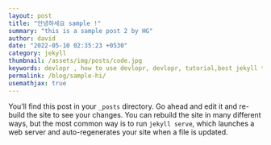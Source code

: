 ```yaml
---
layout: post
title: "안녕하세요 sample !"
summary: "this is a sample post 2 by HG"
author: david
date: "2022-05-10 02:35:23 +0530"
category: jekyll
thumbnail: /assets/img/posts/code.jpg
keywords: devlopr , how to use devlopr, devlopr, tutorial,best jekyll themes
permalink: /blog/sample-hi/
usemathjax: true
---
```


You’ll find this post in your `_posts` directory. Go ahead and edit it and re-build the site to see your changes. You can rebuild the site in many different ways, but the most common way is to run `jekyll serve`, which launches a web server and auto-regenerates your site when a file is updated.
